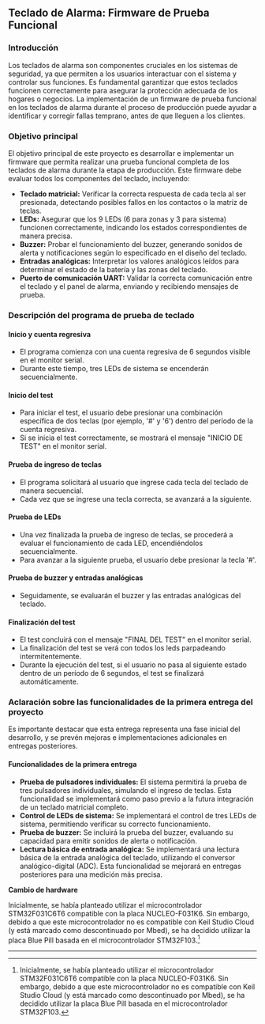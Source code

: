 ## Teclado de Alarma: Firmware de Prueba Funcional

### Introducción

Los teclados de alarma son componentes cruciales en los sistemas de seguridad, ya que permiten a los usuarios interactuar con el sistema y controlar sus funciones. Es fundamental garantizar que estos teclados funcionen correctamente para asegurar la protección adecuada de los hogares o negocios. La implementación de un firmware de prueba funcional en los teclados de alarma durante el proceso de producción puede ayudar a identificar y corregir fallas temprano, antes de que lleguen a los clientes.

### Objetivo principal

El objetivo principal de este proyecto es desarrollar e implementar un firmware que permita realizar una prueba funcional completa de los teclados de alarma durante la etapa de producción. Este firmware debe evaluar todos los componentes del teclado, incluyendo:

* **Teclado matricial:** Verificar la correcta respuesta de cada tecla al ser presionada, detectando posibles fallos en los contactos o la matriz de teclas.
* **LEDs:** Asegurar que los 9 LEDs (6 para zonas y 3 para sistema) funcionen correctamente, indicando los estados correspondientes de manera precisa.
* **Buzzer:** Probar el funcionamiento del buzzer, generando sonidos de alerta y notificaciones según lo especificado en el diseño del teclado.
* **Entradas analógicas:** Interpretar los valores analógicos leídos para determinar el estado de la batería y las zonas del teclado.
* **Puerto de comunicación UART:** Validar la correcta comunicación entre el teclado y el panel de alarma, enviando y recibiendo mensajes de prueba.

### Descripción del programa de prueba de teclado

#### Inicio y cuenta regresiva

* El programa comienza con una cuenta regresiva de 6 segundos visible en el monitor serial.
* Durante este tiempo, tres LEDs de sistema se encenderán secuencialmente.

#### Inicio del test

* Para iniciar el test, el usuario debe presionar una combinación específica de dos teclas (por ejemplo, '#' y '6') dentro del período de la cuenta regresiva.
* Si se inicia el test correctamente, se mostrará el mensaje "INICIO DE TEST" en el monitor serial.

#### Prueba de ingreso de teclas

* El programa solicitará al usuario que ingrese cada tecla del teclado de manera secuencial.
* Cada vez que se ingrese una tecla correcta, se avanzará a la siguiente.

#### Prueba de LEDs

* Una vez finalizada la prueba de ingreso de teclas, se procederá a evaluar el funcionamiento de cada LED, encendiéndolos secuencialmente.
* Para avanzar a la siguiente prueba, el usuario debe presionar la tecla '#'.

#### Prueba de buzzer y entradas analógicas

* Seguidamente, se evaluarán el buzzer y las entradas analógicas del teclado.

#### Finalización del test

* El test concluirá con el mensaje "FINAL DEL TEST" en el monitor serial.
* La finalización del test se verá con todos los leds parpadeando intermitentemente.
* Durante la ejecución del test, si el usuario no pasa al siguiente estado dentro de un período de 6 segundos, el test se finalizará automáticamente.

### Aclaración sobre las funcionalidades de la primera entrega del proyecto

Es importante destacar que esta entrega representa una fase inicial del desarrollo, y se prevén mejoras e implementaciones adicionales en entregas posteriores.

#### Funcionalidades de la primera entrega

* **Prueba de pulsadores individuales:** El sistema permitirá la prueba de tres pulsadores individuales, simulando el ingreso de teclas. Esta funcionalidad se implementará como paso previo a la futura integración de un teclado matricial completo.
* **Control de LEDs de sistema:** Se implementará el control de tres LEDs de sistema, permitiendo verificar su correcto funcionamiento.
* **Prueba de buzzer:** Se incluirá la prueba del buzzer, evaluando su capacidad para emitir sonidos de alerta o notificación.
* **Lectura básica de entrada analógica:** Se implementará una lectura básica de la entrada analógica del teclado, utilizando el conversor analógico-digital (ADC). Esta funcionalidad se mejorará en entregas posteriores para una medición más precisa.


**Cambio de hardware**

Inicialmente, se había planteado utilizar el microcontrolador STM32F031C6T6 compatible con la placa NUCLEO-F031K6. Sin embargo, debido a que este microcontrolador no es compatible con Keil Studio Cloud (y está marcado como descontinuado por Mbed), se ha decidido utilizar la placa Blue Pill basada en el microcontrolador STM32F103.[^1]

[^1]: Inicialmente, se había planteado utilizar el microcontrolador STM32F031C6T6 compatible con la placa NUCLEO-F031K6. Sin embargo, debido a que este microcontrolador no es compatible con Keil Studio Cloud (y está marcado como descontinuado por Mbed), se ha decidido utilizar la placa Blue Pill basada en el microcontrolador STM32F103.


-------------------

